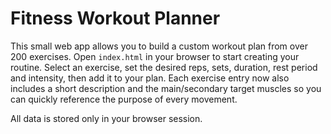 # Fitness Workout Planner

This small web app allows you to build a custom workout plan from over 200 exercises. Open `index.html` in your browser to start creating your routine. Select an exercise, set the desired reps, sets, duration, rest period and intensity, then add it to your plan. Each exercise entry now also includes a short description and the main/secondary target muscles so you can quickly reference the purpose of every movement.

All data is stored only in your browser session.
